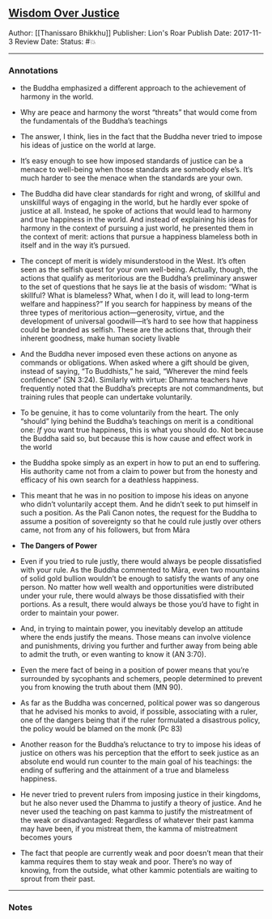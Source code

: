 ## [Wisdom Over Justice](https://www.lionsroar.com/wisdom-over-justice/)

Author: [[Thanissaro Bhikkhu]]
Publisher: Lion's Roar
Publish Date: 2017-11-3
Review Date:
Status: #💥

___

### Annotations

- the Buddha emphasized a different approach to the achievement of harmony in the world.

- Why are peace and harmony the worst “threats” that would come from the fundamentals of the Buddha’s teachings

- The answer, I think, lies in the fact that the Buddha never tried to impose his ideas of justice on the world at large.

- It’s easy enough to see how imposed standards of justice can be a menace to well-being when those standards are somebody else’s. It’s much harder to see the menace when the standards are your own.

- The Buddha did have clear standards for right and wrong, of skillful and unskillful ways of engaging in the world, but he hardly ever spoke of justice at all. Instead, he spoke of actions that would lead to harmony and true happiness in the world. And instead of explaining his ideas for harmony in the context of pursuing a just world, he presented them in the context of merit: actions that pursue a happiness blameless both in itself and in the way it’s pursued.

- The concept of merit is widely misunderstood in the West. It’s often seen as the selfish quest for your own well-being. Actually, though, the actions that qualify as meritorious are the Buddha’s preliminary answer to the set of questions that he says lie at the basis of wisdom: “What is skillful? What is blameless? What, when I do it, will lead to long-term welfare and happiness?” If you search for happiness by means of the three types of meritorious action—generosity, virtue, and the development of universal goodwill—it’s hard to see how that happiness could be branded as selfish. These are the actions that, through their inherent goodness, make human society livable

- And the Buddha never imposed even these actions on anyone as commands or obligations. When asked where a gift should be given, instead of saying, “To Buddhists,” he said, “Wherever the mind feels confidence” (SN 3:24). Similarly with virtue: Dhamma teachers have frequently noted that the Buddha’s precepts are not commandments, but training rules that people can undertake voluntarily.

- To be genuine, it has to come voluntarily from the heart. The only “should” lying behind the Buddha’s teachings on merit is a conditional one: _If_ you want true happiness, this is what you should do. Not because the Buddha said so, but because this is how cause and effect work in the world

- the Buddha spoke simply as an expert in how to put an end to suffering. His authority came not from a claim to power but from the honesty and efficacy of his own search for a deathless happiness.

- This meant that he was in no position to impose his ideas on anyone who didn’t voluntarily accept them. And he didn’t seek to put himself in such a position. As the Pali Canon notes, the request for the Buddha to assume a position of sovereignty so that he could rule justly over others came, not from any of his followers, but from Māra

- **The Dangers of Power**

- Even if you tried to rule justly, there would always be people dissatisfied with your rule. As the Buddha commented to Māra, even two mountains of solid gold bullion wouldn’t be enough to satisfy the wants of any one person. No matter how well wealth and opportunities were distributed under your rule, there would always be those dissatisfied with their portions. As a result, there would always be those you’d have to fight in order to maintain your power.

- And, in trying to maintain power, you inevitably develop an attitude where the ends justify the means. Those means can involve violence and punishments, driving you further and further away from being able to admit the truth, or even wanting to know it (AN 3:70).

- Even the mere fact of being in a position of power means that you’re surrounded by sycophants and schemers, people determined to prevent you from knowing the truth about them (MN 90).

- As far as the Buddha was concerned, political power was so dangerous that he advised his monks to avoid, if possible, associating with a ruler, one of the dangers being that if the ruler formulated a disastrous policy, the policy would be blamed on the monk (Pc 83)

- Another reason for the Buddha’s reluctance to try to impose his ideas of justice on others was his perception that the effort to seek justice as an absolute end would run counter to the main goal of his teachings: the ending of suffering and the attainment of a true and blameless happiness.

- He never tried to prevent rulers from imposing justice in their kingdoms, but he also never used the Dhamma to justify a theory of justice. And he never used the teaching on past kamma to justify the mistreatment of the weak or disadvantaged: Regardless of whatever their past kamma may have been, if you mistreat them, the kamma of mistreatment becomes yours

- The fact that people are currently weak and poor doesn’t mean that their kamma requires them to stay weak and poor. There’s no way of knowing, from the outside, what other kammic potentials are waiting to sprout from their past.

___

### Notes

